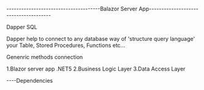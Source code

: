 ﻿--------------------------------------Balazor Server App--------------------------------------

Dapper SQL

Dapper help to connect to any database way of 'structure query language' your Table, Stored Procedures, Functions etc...

Genenric methods connection

1.Blazor server app .NET5
2.Business Logic Layer
3.Data Access Layer

----Dependencies
  <ItemGroup>
    <PackageReference Include="Dapper" Version="2.0.78" />
    <PackageReference Include="System.Data.SqlClient" Version="4.8.2" />
  </ItemGroup>